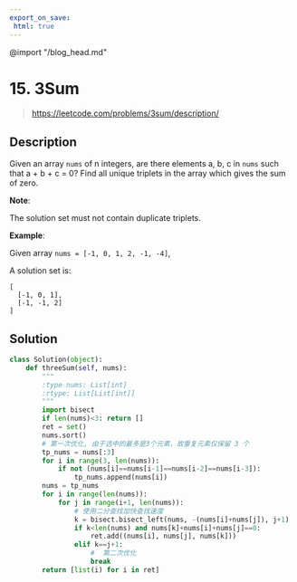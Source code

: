 ```yaml
---
export_on_save:
 html: true
---
```

@import "/blog_head.md"

# 15. 3Sum

> <https://leetcode.com/problems/3sum/description/>

## Description

Given an array `nums` of n integers, are there elements a, b, c in `nums` such that a + b + c = 0? Find all unique triplets in the array which gives the sum of zero.

**Note**:

The solution set must not contain duplicate triplets.

**Example**:

Given array `nums = [-1, 0, 1, 2, -1, -4]`,

A solution set is:
```
[
  [-1, 0, 1],
  [-1, -1, 2]
]
```

## Solution

```python
class Solution(object):
    def threeSum(self, nums):
        """
        :type nums: List[int]
        :rtype: List[List[int]]
        """
        import bisect
        if len(nums)<3: return []
        ret = set()
        nums.sort()
        # 第一次优化, 由于选中的最多是3个元素，故重复元素仅保留 3 个
        tp_nums = nums[:3]
        for i in range(3, len(nums)):
            if not (nums[i]==nums[i-1]==nums[i-2]==nums[i-3]):
                tp_nums.append(nums[i])
        nums = tp_nums
        for i in range(len(nums)):
            for j in range(i+1, len(nums)):
                # 使用二分查找加快查找速度
                k = bisect.bisect_left(nums, -(nums[i]+nums[j]), j+1)
                if k<len(nums) and nums[k]+nums[i]+nums[j]==0:
                    ret.add((nums[i], nums[j], nums[k]))
                elif k==j+1:
                    #  第二次优化
                    break
        return [list(i) for i in ret]
```

